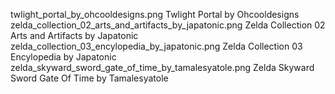 twlight_portal_by_ohcooldesigns.png Twlight Portal by Ohcooldesigns
zelda_collection_02_arts_and_artifacts_by_japatonic.png Zelda Collection 02 Arts and Artifacts by Japatonic
zelda_collection_03_encylopedia_by_japatonic.png Zelda Collection 03 Encylopedia by Japatonic
zelda_skyward_sword_gate_of_time_by_tamalesyatole.png Zelda Skyward Sword Gate Of Time by Tamalesyatole
